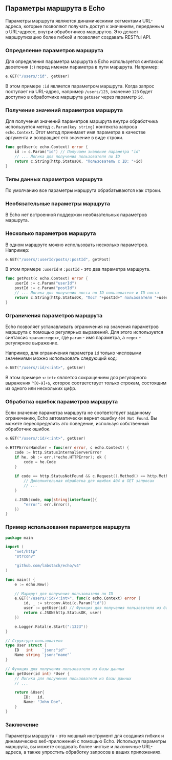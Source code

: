 ## Параметры маршрута в Echo

Параметры маршрута являются динамическими сегментами URL-адреса, которые позволяют получать доступ к значениям, переданным в URL-адресе, внутри обработчиков маршрутов. Это делает маршрутизацию более гибкой и позволяет создавать RESTful API.

### Определение параметров маршрута

Для определения параметра маршрута в Echo используется синтаксис двоеточия (`:`) перед именем параметра в пути маршрута. Например:

```go
e.GET("/users/:id", getUser)
```

В этом примере `:id` является параметром маршрута. Когда запрос поступает на URL-адрес, например `/users/123`, значение `123` будет доступно в обработчике маршрута `getUser` через параметр `id`.

### Получение значений параметров маршрута

Для получения значений параметров маршрута внутри обработчика используется метод `c.Param(key string)` контекста запроса `echo.Context`. Этот метод принимает имя параметра в качестве аргумента и возвращает его значение в виде строки.

```go
func getUser(c echo.Context) error {
    id := c.Param("id") // Получаем значение параметра "id"
    // ... Логика для получения пользователя по ID
    return c.String(http.StatusOK, "Пользователь с ID: "+id)
}
```

### Типы данных параметров маршрута

По умолчанию все параметры маршрута обрабатываются как строки. 

### Необязательные параметры маршрута

В Echo нет встроенной поддержки необязательных параметров маршрута. 

### Несколько параметров маршрута

В одном маршруте можно использовать несколько параметров. Например:

```go
e.GET("/users/:userId/posts/:postId", getPost)
```

В этом примере `:userId` и `:postId` - это два параметра маршрута. 

```go
func getPost(c echo.Context) error {
    userId := c.Param("userId")
    postId := c.Param("postId")
    // ... Логика для получения поста по ID пользователя и ID поста
    return c.String(http.StatusOK, "Пост "+postId+" пользователя "+userId)
}
```

### Ограничения параметров маршрута

Echo позволяет устанавливать ограничения на значения параметров маршрута с помощью регулярных выражений. Для этого используется синтаксис `<param:regex>`, где `param` - имя параметра, а `regex` - регулярное выражение.

Например, для ограничения параметра `id` только числовыми значениями можно использовать следующий код:

```go
e.GET("/users/:id/<:int>", getUser)
```

В этом примере `<:int>` является сокращением для регулярного выражения `^[0-9]+$`, которое соответствует только строкам, состоящим из одного или нескольких цифр.

### Обработка ошибок параметров маршрута

Если значение параметра маршрута не соответствует заданному ограничению, Echo автоматически вернет ошибку `404 Not Found`. Вы можете переопределить это поведение, используя собственный обработчик ошибок.

```go
e.GET("/users/:id/<:int>", getUser)

e.HTTPErrorHandler = func(err error, c echo.Context) {
    code := http.StatusInternalServerError
    if he, ok := err.(*echo.HTTPError); ok {
        code = he.Code
    }
    
    if code == http.StatusNotFound && c.Request().Method() == http.MethodGet {
    	// Дополнительная обработка для ошибок 404 в GET запросах
    	// ...
    }

    c.JSON(code, map[string]interface{}{
        "error": err.Error(),
    })
}
```

### Пример использования параметров маршрута

```go
package main

import (
    "net/http"
    "strconv"

    "github.com/labstack/echo/v4"
)

func main() {
    e := echo.New()

    // Маршрут для получения пользователя по ID
    e.GET("/users/:id/<:int>", func(c echo.Context) error {
        id, _ := strconv.Atoi(c.Param("id"))
        user := getUser(id) // Функция для получения пользователя из базы данных
        return c.JSON(http.StatusOK, user)
    })

    e.Logger.Fatal(e.Start(":1323"))
}

// Структура пользователя
type User struct {
    ID   int    `json:"id"`
    Name string `json:"name"`
}

// Функция для получения пользователя из базы данных
func getUser(id int) *User {
    // Логика для получения пользователя из базы данных
    // ...

    return &User{
        ID:   id,
        Name: "John Doe",
    }
}
```

### Заключение

Параметры маршрута - это мощный инструмент для создания гибких и динамических веб-приложений с помощью Echo. Используя параметры маршрута, вы можете создавать более чистые и лаконичные URL-адреса, а также упростить обработку запросов в ваших приложениях. 
